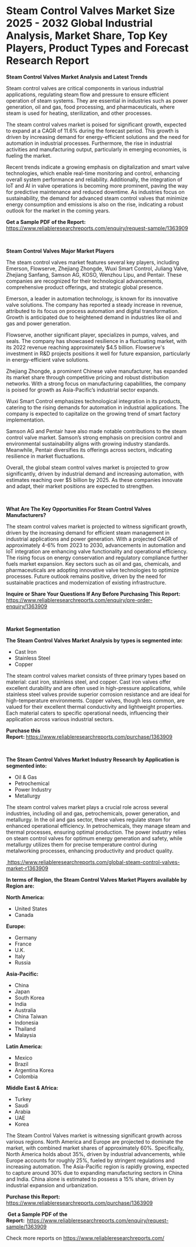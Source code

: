<p><h1>Steam Control Valves Market Size 2025 - 2032 Global Industrial Analysis, Market Share, Top Key Players, Product Types and Forecast Research Report</h1></p><p><strong>Steam Control Valves Market Analysis and Latest Trends</strong></p>
<p><p>Steam control valves are critical components in various industrial applications, regulating steam flow and pressure to ensure efficient operation of steam systems. They are essential in industries such as power generation, oil and gas, food processing, and pharmaceuticals, where steam is used for heating, sterilization, and other processes. </p><p>The steam control valves market is poised for significant growth, expected to expand at a CAGR of 11.6% during the forecast period. This growth is driven by increasing demand for energy-efficient solutions and the need for automation in industrial processes. Furthermore, the rise in industrial activities and manufacturing output, particularly in emerging economies, is fueling the market. </p><p>Recent trends indicate a growing emphasis on digitalization and smart valve technologies, which enable real-time monitoring and control, enhancing overall system performance and reliability. Additionally, the integration of IoT and AI in valve operations is becoming more prominent, paving the way for predictive maintenance and reduced downtime. As industries focus on sustainability, the demand for advanced steam control valves that minimize energy consumption and emissions is also on the rise, indicating a robust outlook for the market in the coming years.</p></p>
<p><strong>Get a Sample PDF of the Report:&nbsp;</strong> <a href="https://www.reliableresearchreports.com/enquiry/request-sample/1363909?utm_campaign=2201&utm_medium=2&utm_source=Github&utm_content=ia&utm_term=19022025&utm_id=steam-control-valves">https://www.reliableresearchreports.com/enquiry/request-sample/1363909</a></p>
<p>&nbsp;</p>
<p><strong>Steam Control Valves Major Market Players</strong></p>
<p><p>The steam control valves market features several key players, including Emerson, Flowserve, Zhejiang Zhongde, Wuxi Smart Control, Juliang Valve, Zhejiang Sanfang, Samson AG, KOSO, Wenzhou Lipu, and Pentair. These companies are recognized for their technological advancements, comprehensive product offerings, and strategic global presence.</p><p>Emerson, a leader in automation technology, is known for its innovative valve solutions. The company has reported a steady increase in revenue, attributed to its focus on process automation and digital transformation. Growth is anticipated due to heightened demand in industries like oil and gas and power generation.</p><p>Flowserve, another significant player, specializes in pumps, valves, and seals. The company has showcased resilience in a fluctuating market, with its 2022 revenue reaching approximately $4.5 billion. Flowserve's investment in R&D projects positions it well for future expansion, particularly in energy-efficient valve solutions.</p><p>Zhejiang Zhongde, a prominent Chinese valve manufacturer, has expanded its market share through competitive pricing and robust distribution networks. With a strong focus on manufacturing capabilities, the company is poised for growth as Asia-Pacific’s industrial sector expands.</p><p>Wuxi Smart Control emphasizes technological integration in its products, catering to the rising demands for automation in industrial applications. The company is expected to capitalize on the growing trend of smart factory implementation.</p><p>Samson AG and Pentair have also made notable contributions to the steam control valve market. Samson’s strong emphasis on precision control and environmental sustainability aligns with growing industry standards. Meanwhile, Pentair diversifies its offerings across sectors, indicating resilience in market fluctuations.</p><p>Overall, the global steam control valves market is projected to grow significantly, driven by industrial demand and increasing automation, with estimates reaching over $5 billion by 2025. As these companies innovate and adapt, their market positions are expected to strengthen.</p></p>
<p>&nbsp;</p>
<p><strong>What Are The Key Opportunities For Steam Control Valves Manufacturers?</strong></p>
<p><p>The steam control valves market is projected to witness significant growth, driven by the increasing demand for efficient steam management in industrial applications and power generation. With a projected CAGR of approximately 4-6% from 2023 to 2030, advancements in automation and IoT integration are enhancing valve functionality and operational efficiency. The rising focus on energy conservation and regulatory compliance further fuels market expansion. Key sectors such as oil and gas, chemicals, and pharmaceuticals are adopting innovative valve technologies to optimize processes. Future outlook remains positive, driven by the need for sustainable practices and modernization of existing infrastructure.</p></p>
<p><strong>Inquire or Share Your Questions If Any Before Purchasing This Report:</strong> <a href="https://www.reliableresearchreports.com/enquiry/pre-order-enquiry/1363909?utm_campaign=2201&utm_medium=2&utm_source=Github&utm_content=ia&utm_term=19022025&utm_id=steam-control-valves">https://www.reliableresearchreports.com/enquiry/pre-order-enquiry/1363909</a></p>
<p>&nbsp;</p>
<p><strong>Market Segmentation</strong></p>
<p><strong>The Steam Control Valves Market Analysis by types is segmented into:</strong></p>
<p><ul><li>Cast Iron</li><li>Stainless Steel</li><li>Copper</li></ul></p>
<p><p>The steam control valves market consists of three primary types based on material: cast iron, stainless steel, and copper. Cast iron valves offer excellent durability and are often used in high-pressure applications, while stainless steel valves provide superior corrosion resistance and are ideal for high-temperature environments. Copper valves, though less common, are valued for their excellent thermal conductivity and lightweight properties. Each material caters to specific operational needs, influencing their application across various industrial sectors.</p></p>
<p><strong>Purchase this Report:&nbsp;</strong><a href="https://www.reliableresearchreports.com/purchase/1363909?utm_campaign=2201&utm_medium=2&utm_source=Github&utm_content=ia&utm_term=19022025&utm_id=steam-control-valves">https://www.reliableresearchreports.com/purchase/1363909</a></p>
<p>&nbsp;</p>
<p><strong>The Steam Control Valves Market Industry Research by Application is segmented into:</strong></p>
<p><ul><li>Oil & Gas</li><li>Petrochemical</li><li>Power Industry</li><li>Metallurgy</li></ul></p>
<p><p>The steam control valves market plays a crucial role across several industries, including oil and gas, petrochemicals, power generation, and metallurgy. In the oil and gas sector, these valves regulate steam for enhanced operational efficiency. In petrochemicals, they manage steam and thermal processes, ensuring optimal production. The power industry relies on steam control valves for optimum energy generation and safety, while metallurgy utilizes them for precise temperature control during metalworking processes, enhancing productivity and product quality.</p></p>
<p><a href="https://www.reliableresearchreports.com/global-steam-control-valves-market-r1363909?utm_campaign=2201&utm_medium=2&utm_source=Github&utm_content=ia&utm_term=19022025&utm_id=steam-control-valves">&nbsp;https://www.reliableresearchreports.com/global-steam-control-valves-market-r1363909</a></p>
<p><strong>In terms of Region, the Steam Control Valves Market Players available by Region are:</strong></p>
<p>
    <p> <strong> North America: </strong>
        <ul>
            <li>United States</li>
            <li>Canada</li>
        </ul>
        </p> 
    <p> <strong> Europe: </strong>
        <ul>
            <li>Germany</li>
            <li>France</li>
            <li>U.K.</li>
            <li>Italy</li>
            <li>Russia</li>
        </ul>
        </p> 
    <p> <strong> Asia-Pacific: </strong>
        <ul>
            <li>China</li>
            <li>Japan</li>
            <li>South Korea</li>
            <li>India</li>
            <li>Australia</li>
            <li>China Taiwan</li>
            <li>Indonesia</li>
            <li>Thailand</li>
            <li>Malaysia</li>
        </ul>
        </p> 
    <p> <strong> Latin America: </strong>
        <ul>
            <li>Mexico</li>
            <li>Brazil</li>
            <li>Argentina Korea</li>
            <li>Colombia</li>
        </ul>
        </p> 
    <p> <strong> Middle East & Africa: </strong>
        <ul>
            <li>Turkey</li>
            <li>Saudi</li>
            <li>Arabia</li>
            <li>UAE</li>
            <li>Korea</li>
        </ul>
    </p>
    </p>
<p><p>The Steam Control Valves market is witnessing significant growth across various regions. North America and Europe are projected to dominate the market, with combined market shares of approximately 60%. Specifically, North America holds about 35%, driven by industrial advancements, while Europe accounts for roughly 25%, fueled by stringent regulations and increasing automation. The Asia-Pacific region is rapidly growing, expected to capture around 30% due to expanding manufacturing sectors in China and India. China alone is estimated to possess a 15% share, driven by industrial expansion and urbanization.</p></p>
<p><strong>Purchase this Report: </strong><a href="https://www.reliableresearchreports.com/purchase/1363909?utm_campaign=2201&utm_medium=2&utm_source=Github&utm_content=ia&utm_term=19022025&utm_id=steam-control-valves">https://www.reliableresearchreports.com/purchase/1363909</a></p>
<p>&nbsp;<strong>Get a Sample PDF of the Report:&nbsp;&nbsp;</strong><a href="https://www.reliableresearchreports.com/enquiry/request-sample/1363909?utm_campaign=2201&utm_medium=2&utm_source=Github&utm_content=ia&utm_term=19022025&utm_id=steam-control-valves">https://www.reliableresearchreports.com/enquiry/request-sample/1363909</a></p>
<p><strong></strong></p>
<p>Check more reports on <a href="https://www.reliableresearchreports.com/?utm_campaign=2201&utm_medium=2&utm_source=Github&utm_content=ia&utm_term=19022025&utm_id=steam-control-valves">https://www.reliableresearchreports.com/</a></p>